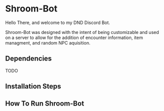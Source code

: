 # Shroom-Bot

Hello There, and welcome to my DND Discord Bot. 

Shroom-Bot was designed with the intent of being customizable and used on a server to allow for the addition of encounter information, item managment, and random NPC aquisition. 

## Dependencies 
TODO

## Installation Steps

## How To Run Shroom-Bot